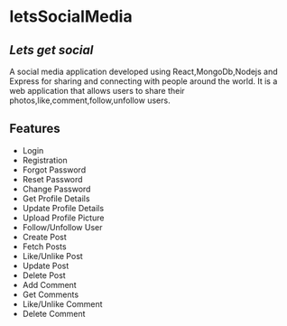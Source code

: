# letsSocialMedia
## _Lets get social_



A social media application developed using React,MongoDb,Nodejs and Express  for sharing and connecting with people around the world. It is a web application that allows users to share their photos,like,comment,follow,unfollow  users.



## Features

- Login
- Registration
- Forgot Password
- Reset Password
- Change Password
- Get Profile Details
- Update Profile Details
- Upload Profile Picture
- Follow/Unfollow User
- Create Post
- Fetch Posts
- Like/Unlike Post
- Update Post
- Delete Post
- Add Comment
- Get Comments
- Like/Unlike Comment
- Delete Comment

